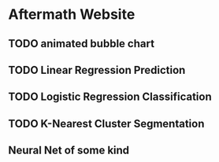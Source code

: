 # Aftermath Website

## TODO animated bubble chart 
## TODO Linear Regression Prediction 
## TODO Logistic Regression Classification 
## TODO K-Nearest Cluster Segmentation 
## Neural Net of some kind 
